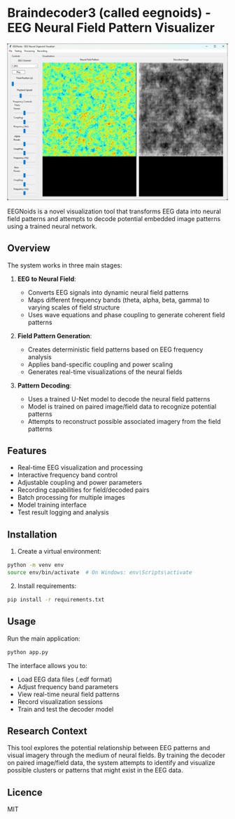 # Braindecoder3 (called eegnoids) - EEG Neural Field Pattern Visualizer

![Brain Decoder 3](braindecoder3.png)

EEGNoids is a novel visualization tool that transforms EEG data into neural field patterns and attempts to decode potential embedded image patterns using a trained neural network.

## Overview

The system works in three main stages:

1. **EEG to Neural Field**: 
   - Converts EEG signals into dynamic neural field patterns
   - Maps different frequency bands (theta, alpha, beta, gamma) to varying scales of field structure
   - Uses wave equations and phase coupling to generate coherent field patterns

2. **Field Pattern Generation**:
   - Creates deterministic field patterns based on EEG frequency analysis
   - Applies band-specific coupling and power scaling
   - Generates real-time visualizations of the neural fields

3. **Pattern Decoding**:
   - Uses a trained U-Net model to decode the neural field patterns
   - Model is trained on paired image/field data to recognize potential patterns
   - Attempts to reconstruct possible associated imagery from the field patterns

## Features

- Real-time EEG visualization and processing
- Interactive frequency band control
- Adjustable coupling and power parameters
- Recording capabilities for field/decoded pairs
- Batch processing for multiple images
- Model training interface
- Test result logging and analysis

## Installation

1. Create a virtual environment:

```bash
python -m venv env
source env/bin/activate  # On Windows: env\Scripts\activate
```

2. Install requirements:
```bash
pip install -r requirements.txt
```

## Usage

Run the main application:
```bash
python app.py
```

The interface allows you to:
- Load EEG data files (.edf format)
- Adjust frequency band parameters
- View real-time neural field patterns
- Record visualization sessions
- Train and test the decoder model

## Research Context

This tool explores the potential relationship between EEG patterns and visual imagery through the medium of neural fields. By training the decoder on paired image/field data, the system attempts to identify and visualize possible clusters or patterns that might exist in the EEG data.

## Licence 

MIT
